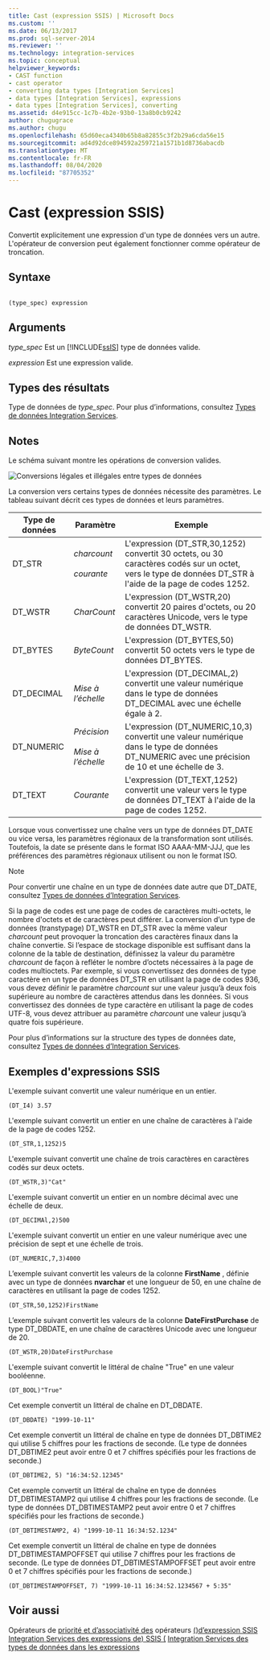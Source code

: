 ```yaml
---
title: Cast (expression SSIS) | Microsoft Docs
ms.custom: ''
ms.date: 06/13/2017
ms.prod: sql-server-2014
ms.reviewer: ''
ms.technology: integration-services
ms.topic: conceptual
helpviewer_keywords:
- CAST function
- cast operator
- converting data types [Integration Services]
- data types [Integration Services], expressions
- data types [Integration Services], converting
ms.assetid: d4e915cc-1c7b-4b2e-93b0-13a8b0cb9242
author: chugugrace
ms.author: chugu
ms.openlocfilehash: 65d60eca4340b65b8a82855c3f2b29a6cda56e15
ms.sourcegitcommit: ad4d92dce894592a259721a1571b1d8736abacdb
ms.translationtype: MT
ms.contentlocale: fr-FR
ms.lasthandoff: 08/04/2020
ms.locfileid: "87705352"
---
```

# <a name="cast-ssis-expression"></a>Cast (expression SSIS)
  Convertit explicitement une expression d'un type de données vers un autre. L'opérateur de conversion peut également fonctionner comme opérateur de troncation.

## <a name="syntax"></a>Syntaxe

```

(type_spec) expression

```

## <a name="arguments"></a>Arguments
 *type_spec* Est un [!INCLUDE[ssIS](../../includes/ssis-md.md)] type de données valide.

 *expression* Est une expression valide.

## <a name="result-types"></a>Types des résultats
 Type de données de *type_spec*. Pour plus d’informations, consultez [Types de données Integration Services](../data-flow/integration-services-data-types.md).

## <a name="remarks"></a>Notes
 Le schéma suivant montre les opérations de conversion valides.

 ![Conversions légales et illégales entre types de données](../media/data-conversion.gif "Conversions légales et illégales entre types de données")

 La conversion vers certains types de données nécessite des paramètres. Le tableau suivant décrit ces types de données et leurs paramètres.

|Type de données|Paramètre|Exemple|
|---------------|---------------|-------------|
|DT_STR|*charcount*<br /><br /> *courante*|L'expression (DT_STR,30,1252) convertit 30 octets, ou 30 caractères codés sur un octet, vers le type de données DT_STR à l'aide de la page de codes 1252.|
|DT_WSTR|*CharCount*|L'expression (DT_WSTR,20) convertit 20 paires d'octets, ou 20 caractères Unicode, vers le type de données DT_WSTR.|
|DT_BYTES|*ByteCount*|L'expression (DT_BYTES,50) convertit 50 octets vers le type de données DT_BYTES.|
|DT_DECIMAL|*Mise à l’échelle*|L'expression (DT_DECIMAL,2) convertit une valeur numérique dans le type de données DT_DECIMAL avec une échelle égale à 2.|
|DT_NUMERIC|*Précision*<br /><br /> *Mise à l’échelle*|L'expression (DT_NUMERIC,10,3) convertit une valeur numérique dans le type de données DT_NUMERIC avec une précision de 10 et une échelle de 3.|
|DT_TEXT|*Courante*|L'expression (DT_TEXT,1252) convertit une valeur vers le type de données DT_TEXT à l'aide de la page de codes 1252.|

 Lorsque vous convertissez une chaîne vers un type de données DT_DATE ou vice versa, les paramètres régionaux de la transformation sont utilisés. Toutefois, la date se présente dans le format ISO AAAA-MM-JJJ, que les préférences des paramètres régionaux utilisent ou non le format ISO.

> [!NOTE]
>  Pour convertir une chaîne en un type de données date autre que DT_DATE, consultez [Types de données d’Integration Services](../data-flow/integration-services-data-types.md).

 Si la page de codes est une page de codes de caractères multi-octets, le nombre d'octets et de caractères peut différer. La conversion d’un type de données (transtypage) DT_WSTR en DT_STR avec la même valeur *charcount* peut provoquer la troncation des caractères finaux dans la chaîne convertie. Si l’espace de stockage disponible est suffisant dans la colonne de la table de destination, définissez la valeur du paramètre *charcount* de façon à refléter le nombre d’octets nécessaires à la page de codes multioctets. Par exemple, si vous convertissez des données de type caractère en un type de données DT_STR en utilisant la page de codes 936, vous devez définir le paramètre *charcount* sur une valeur jusqu’à deux fois supérieure au nombre de caractères attendus dans les données. Si vous convertissez des données de type caractère en utilisant la page de codes UTF-8, vous devez attribuer au paramètre *charcount* une valeur jusqu’à quatre fois supérieure.

 Pour plus d’informations sur la structure des types de données date, consultez [Types de données d’Integration Services](../data-flow/integration-services-data-types.md).

## <a name="ssis-expression-examples"></a>Exemples d'expressions SSIS
 L'exemple suivant convertit une valeur numérique en un entier.

```
(DT_I4) 3.57
```

 L'exemple suivant convertit un entier en une chaîne de caractères à l'aide de la page de codes 1252.

```
(DT_STR,1,1252)5
```

 L'exemple suivant convertit une chaîne de trois caractères en caractères codés sur deux octets.

```
(DT_WSTR,3)"Cat"
```

 L'exemple suivant convertit un entier en un nombre décimal avec une échelle de deux.

```
(DT_DECIMAl,2)500
```

 L'exemple suivant convertit un entier en une valeur numérique avec une précision de sept et une échelle de trois.

```
(DT_NUMERIC,7,3)4000
```

 L’exemple suivant convertit les valeurs de la colonne **FirstName** , définie avec un type de données **nvarchar** et une longueur de 50, en une chaîne de caractères en utilisant la page de codes 1252.

```
(DT_STR,50,1252)FirstName
```

 L’exemple suivant convertit les valeurs de la colonne **DateFirstPurchase** de type DT_DBDATE, en une chaîne de caractères Unicode avec une longueur de 20.

```
(DT_WSTR,20)DateFirstPurchase
```

 L'exemple suivant convertit le littéral de chaîne "True" en une valeur booléenne.

```
(DT_BOOL)"True"
```

 Cet exemple convertit un littéral de chaîne en DT_DBDATE.

```
(DT_DBDATE) "1999-10-11"
```

 Cet exemple convertit un littéral de chaîne en type de données DT_DBTIME2 qui utilise 5 chiffres pour les fractions de seconde. (Le type de données DT_DBTIME2 peut avoir entre 0 et 7 chiffres spécifiés pour les fractions de seconde.)

```
(DT_DBTIME2, 5) "16:34:52.12345"
```

 Cet exemple convertit un littéral de chaîne en type de données DT_DBTIMESTAMP2 qui utilise 4 chiffres pour les fractions de seconde. (Le type de données DT_DBTIMESTAMP2 peut avoir entre 0 et 7 chiffres spécifiés pour les fractions de seconde.)

```
(DT_DBTIMESTAMP2, 4) "1999-10-11 16:34:52.1234"
```

 Cet exemple convertit un littéral de chaîne en type de données DT_DBTIMESTAMPOFFSET qui utilise 7 chiffres pour les fractions de seconde. (Le type de données DT_DBTIMESTAMPOFFSET peut avoir entre 0 et 7 chiffres spécifiés pour les fractions de seconde.)

```
(DT_DBTIMESTAMPOFFSET, 7) "1999-10-11 16:34:52.1234567 + 5:35"
```

## <a name="see-also"></a>Voir aussi
 Opérateurs de [priorité et d’associativité des](operator-precedence-and-associativity.md) opérateurs [&#40;&#41;d’expression SSIS](operators-ssis-expression.md) [Integration Services des expressions de&#41; SSIS &#40;](integration-services-ssis-expressions.md) [Integration Services des types de données dans les expressions](integration-services-data-types-in-expressions.md)


